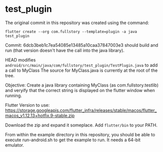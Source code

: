 # test_plugin

The original commit in this repository was created using the command:
```
flutter create --org com.fullstory --template=plugin -a java test_plugin
```

Commit: 6dcb3beb1c7ea54085e13485a10caa37847003e3 should build and run (that version doesn't have the call into the java library).

HEAD modifies `android/src/main/java/com/fullstory/test_plugin/TestPlugin.java` to add a call to MyClass
The source for MyClass.java is currently at the root of the tree.

Objective: Create a java library containing MyClass (as com.fullstory.testlib) and veryify that the correct string
is displayed on the flutter window when running.

Flutter Version to use: https://storage.googleapis.com/flutter_infra/releases/stable/macos/flutter_macos_v1.12.13+hotfix.9-stable.zip

Download the zip and expand it someplace. Add `flutter/bin` to your PATH.

From within the example directory in this repository, you should be able to execute run-android.sh to get the example
to run. It needs a 64-bit emulator.
